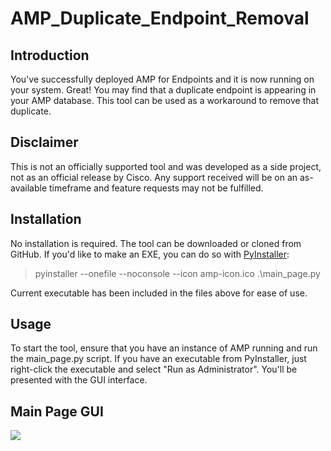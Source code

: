 # AMP_Duplicate_Endpoint_Removal


## Introduction
 
You've successfully deployed AMP for Endpoints and it is now running on your system.  Great!  You may find that a duplicate endpoint is appearing in your AMP database.  This tool can be used as a workaround to remove that duplicate.

## Disclaimer

This is not an officially supported tool and was developed as a side project, not as an official release by Cisco.  Any support received will be on an as-available timeframe and feature requests may not be fulfilled.

## Installation
 
No installation is required.  The tool can be downloaded or cloned from GitHub.  If you'd like to make an EXE, you can do so with [PyInstaller](https://www.pyinstaller.org/):
> pyinstaller --onefile --noconsole --icon amp-icon.ico .\main_page.py

Current executable has been included in the files above for ease of use.

## Usage
 
To start the tool, ensure that you have an instance of AMP running and run the main_page.py script. If you have an executable from PyInstaller, just right-click the executable and select "Run as Administrator".  You'll be presented with the GUI interface.

## Main Page GUI

![](/images/<placeholder>.png)
